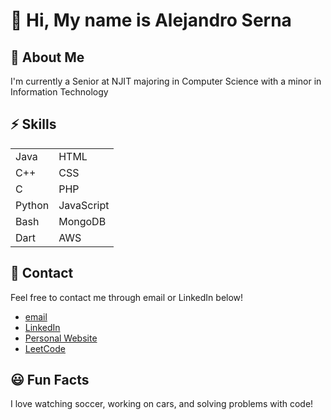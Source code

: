 # 👋 Hi, My name is Alejandro Serna
## 💠 About Me
I'm currently a Senior at NJIT majoring in Computer Science with a minor in Information Technology

## ⚡ Skills
<table>
  <tr>
    <td>Java</td>
    <td>HTML</td>
  </tr>
  <tr>
    <td>C++</td>
    <td>CSS</td>
  </tr>
  <tr>
    <td>C</td>
    <td>PHP</td>
  </tr>
  <tr>
    <td>Python</td>
    <td>JavaScript</td>
  </tr>
  <tr>
    <td>Bash</td>
    <td>MongoDB</td>
  </tr>
  <tr>
    <td>Dart</td>
    <td>AWS</td>
  </tr>
</table>

## 📱 Contact
Feel free to contact me through email or LinkedIn below!
- [email](mailto:aserna17@outlook.com)
- [LinkedIn](https://www.linkedin.com/in/aserna17)
- [Personal Website](https://alejandrocodes.dev)
- [LeetCode](https://leetcode.com/u/alejandro-serna17/)

## 😃 Fun Facts
I love watching soccer, working on cars, and solving problems with code!

